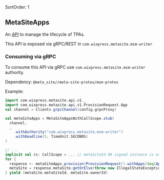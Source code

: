 SortOrder: 1
## MetaSiteApps

An [API](https://github.com/wix-private/meta-site/blob/master/meta-site-protos/msm-protos/src/main/proto/com/wixpress/metasite/api/v1/meta_site_apps.proto) to manage the lifecycle of TPAs.

This API is exposed via gRPC/REST in `com.wixpress.metasite.msm-writer`

### Consuming via gRPC

To consume this API via gRPC use `com.wixpress.metasite.msm-writer` authority.

Dependency: `@meta_site//meta-site-protos/msm-protos`

Example:

```scala
import com.wixpress.metasite.api.v1._
import com.wixpress.metasite.api.v1.ProvisionRequest.App
val channel = Clients.grpcChannel(config.grpcProxy)

val metaSiteApps = MetaSiteAppsWithCallScope.stub(
  channel,
  _
    .withAuthority("com.wixpress.metasite.msm-writer")
    .withDeadline(5, TimeUnit.SECONDS)
)

// ...
implicit val cs: CallScope = ... // metaSiteId OR signed instance is expected in Authorization header
for {
  response <- metaSiteApps.provision(ProvisionRequest().withApps(Seq(App("...")))
  metaSite = response.metaSite.getOrElse(throw new IllegalStateException("if meta site not found - future will be failed"))
} yield (metaSite.metaSiteId, metaSite.ownerId)
```
